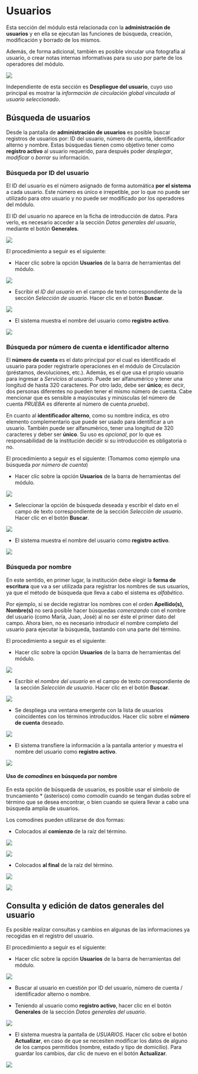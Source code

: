 # Usuarios

Esta sección del módulo está relacionada con la **administración de usuarios** y en ella se ejecutan las funciones de búsqueda, creación, modificación y borrado de los mismos.

Además, de forma adicional, también es posible vincular una fotografía al usuario, o crear notas internas informativas para su uso por parte de los operadores del módulo.

![](Administracion_usuarios.png)

Independiente de esta sección es **Despliegue del usuario**, cuyo uso principal es mostrar la _información de circulación global vinculada al usuario seleccionado_.

## Búsqueda de usuarios

Desde la pantalla de **administración de usuarios** es posible buscar registros de usuarios por: ID del usuario, número de cuenta, identificador alterno y nombre. Estas búsquedas tienen como objetivo tener como **registro activo** al usuario requerido, para después poder _desplegar_, _modificar_ o _borrar_ su información.

### Búsqueda por ID del usuario

El ID del usuario es el número asignado de forma automática **por el sistema** a cada usuario. Este número es único e irrepetible, por lo que no puede ser utilizado para otro usuario y no puede ser modificado por los operadores del módulo.

El ID del usuario no aparece en la ficha de introducción de datos. Para verlo, es necesario acceder a la sección *Datos generales del usuario*, mediante el botón **Generales**.

![](Datos_generales_usuario.png)

El procedimiento a seguir es el siguiente:

- Hacer clic sobre la opción **Usuarios** de la barra de herramientas del módulo.

![](Opcion_usuarios.png)

- Escribir el _ID del usuario_ en el campo de texto correspondiente de la sección *Selección de usuario*. Hacer clic en el botón **Buscar**.

![](Busqueda_ID.png)

- El sistema muestra el nombre del usuario como **registro activo**.

![](Usuario_activo.png)

### Búsqueda por número de cuenta e identificador alterno

El **número de cuenta** es el dato principal por el cual es identificado el usuario para poder registrarle operaciones en el módulo de Circulación (préstamos, devoluciones, etc.). Además, es el que usa el propio usuario para ingresar a *Servicios al usuario*. Puede ser alfanumérico y tener una longitud de hasta 320 caracteres. Por otro lado, debe ser **único**; es decir, dos personas diferentes no pueden tener el mismo número de cuenta. Cabe mencionar que es sensible a mayúsculas y minúsculas (el número de cuenta _PRUEBA_ es diferente al número de cuenta _prueba_).

En cuanto al **identificador alterno**, como su nombre indica, es otro elemento complementario que puede ser usado para identificar a un usuario. También puede ser alfanumérico, tener una longitud de 320 caracteres y deber ser **único**. Su uso es _opcional_, por lo que es responsabilidad de la institución decidir si su introducción es obligatoria o no.

El procedimiento a seguir es el siguiente: (Tomamos como ejemplo una búsqueda _por número de cuenta_)

- Hacer clic sobre la opción **Usuarios** de la barra de herramientas del módulo.

![](Opcion_usuarios.png)

- Seleccionar la opción de búsqueda deseada y escribir el dato en el campo de texto correspondiente de la sección *Selección de usuario*. Hacer clic en el botón **Buscar**.

![](Busqueda_numero_cuenta.png)

- El sistema muestra el nombre del usuario como **registro activo**.

![](Usuario_activo.png)

### Búsqueda por nombre

En este sentido, en primer lugar, la institución debe elegir la **forma de escritura** que va a ser utilizada para registrar los nombres de sus usuarios, ya que el método de búsqueda que lleva a cabo el sistema es _alfabético_.

Por ejemplo, si se decide registrar los nombres con el orden **Apellido(s), Nombre(s)** no será posible hacer búsquedas _comenzando_ con el nombre del usuario (como María, Juan, José) al no ser éste el primer dato del campo. Ahora bien, no es necesario introducir el nombre completo del usuario para ejecutar la búsqueda, bastando con una parte del término.

El procedimiento a seguir es el siguiente:

- Hacer clic sobre la opción **Usuarios** de la barra de herramientas del módulo.

![](Opcion_usuarios.png)

- Escribir el _nombre del usuario_ en el campo de texto correspondiente de la sección *Selección de usuario*. Hacer clic en el botón **Buscar**.

![](Busqueda_nombre.png)

- Se despliega una ventana emergente con la lista de usuarios coincidentes con los términos introducidos. Hacer clic sobre el **número de cuenta** deseado.

![](Seleccion_usuario.png)

- El sistema transfiere la información a la pantalla anterior y muestra el nombre del usuario como **registro activo**.

![](Usuario_activo.png)

#### Uso de *comodines* en búsqueda por nombre

En esta opción de búsqueda de usuarios, es posible usar el símbolo de truncamiento * (asterisco) como *comodín* cuando se tengan dudas sobre el término que se desea encontrar, o bien cuando se quiera llevar a cabo una búsqueda amplia de usuarios.

Los comodines pueden utilizarse de dos formas:

- Colocados al **comienzo** de la raíz del término.

![](Comodines.png)

![](Comodines2.png)

- Colocados **al final** de la raíz del término.

![](Comodines3.png)

![](Comodines4.png)

## Consulta y edición de datos generales del usuario

Es posible realizar consultas y cambios en algunas de las informaciones ya recogidas en el registro del usuario.

El procedimiento a seguir es el siguiente:

- Hacer clic sobre la opción **Usuarios** de la barra de herramientas del módulo.

![](Opcion_usuarios.png)

- Buscar al usuario en cuestión por ID del usuario, número de cuenta / identificador alterno o nombre.

- Teniendo al usuario como **registro activo**, hacer clic en el botón **Generales** de la sección *Datos generales del usuario*.

![](Datos_generales_usuario2.png)

- El sistema muestra la pantalla de *USUARIOS*. Hacer clic sobre el botón **Actualizar**, en caso de que se necesiten modificar los datos de alguno de los campos permitidos (nombre, estado y tipo de domicilio). Para guardar los cambios, dar clic de nuevo en el botón **Actualizar**.

![](Datos_generales_usuario3.png)